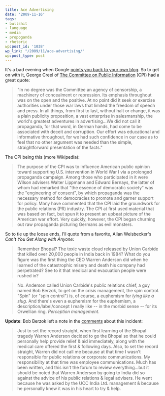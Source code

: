 ```yaml
---
title: Ace Advertising
date: '2009-11-16'
tags:
- bullshit
- language
- media
- propoganda
- rhetoric
wp:post_id: '1038'
wp_link: "/2009/11/ace-advertising/"
wp:post_type: post
---
```


It's a bad evening when Google [points you back to your own blog](http://www.island94.org/2009/08/marketing-in-wealth-bondage/). So to get on with it, George Creel of [The Committee on Public Information](http://en.wikipedia.org/wiki/Committee_on_Public_Information) (CPI) had a great quote:

> "In no degree was the Committee an agency of censorship, a machinery of concealment or repression. Its emphasis throughout was on the open and the positive. At no point did it seek or exercise authorities under those war laws that limited the freedom of speech and press. In all things, from first to last, without halt or change, it was a plain publicity proposition, a vast enterprise in salesmanship, the world's greatest adventures in advertising...We did not call it propaganda, for that word, in German hands, had come to be associated with deceit and corruption. Our effort was educational and informative throughout, for we had such confidence in our case as to feel that no other argument was needed than the simple, straightforward presentation of the facts."

The CPI being this (more Wikipedia):

> The purpose of the CPI was to influence American public opinion toward supporting U.S. intervention in World War I via a prolonged propaganda campaign. Among those who participated in it were Wilson advisers Walter Lippmann and Edward Bernays, the latter of whom had remarked that "the essence of democratic society" was the "engineering of consent", by which propaganda was the necessary method for democracies to promote and garner support for policy. Many have commented that the CPI laid the groundwork for the public relations (PR) industry. The CPI at first used material that was based on fact, but spun it to present an upbeat picture of the American war effort. Very quickly, however, the CPI began churning out raw propaganda picturing Germans as evil monsters.

So to tie up the loose ends, I'll quote from a favorite, Allan Weisbecker's _Can't You Get Along with Anyone_:

> Remember Bhopal? The toxic waste cloud released by Union Carbide that killed over 20,000 people in India back in 1984? What do you ﬁgure was the ﬁrst thing the CEO Warren Anderson did when he learned of the catastrophic misery and death his company had perpetrated? See to it that medical and evacuation people were rushed in?

>

> No. Anderson called Union Carbide's public relations chief, a guy named Bob Berzok, to get on the crisis management, the spin control. "Spin" (or "spin control") is, of course, a euphemism for _lying like a slug_. And there's even a euphemism for the euphemism, a description/label/concept I really like -- in the morbid sense -- for its Orwellian ring. _Perception management_.

**Update**: Bob Berzok left a note in the [comments](http://www.island94.org/2009/11/ace-advertising/#comment-32269) about this incident:

> Just to set the record straight, when first learning of the Bhopal tragedy Warren Anderson decided to go the Bhopal so that he could personally help provide relief & aid immediately, along with the medical care offered the first & following days. Also, to set the record straight, Warren did not call me because at that time I wasn't responsible for public relations or corporate communications. My responsibility at that time was employee communications. Much has been written, and this isn't the forum to review everything...but it should be noted that Warren Anderson by going to India did so against the advice of his public relations & legal advisers. He went because he was asked by the UCC India Ltd. management & because he personally knew it was in his heart to try & help.
